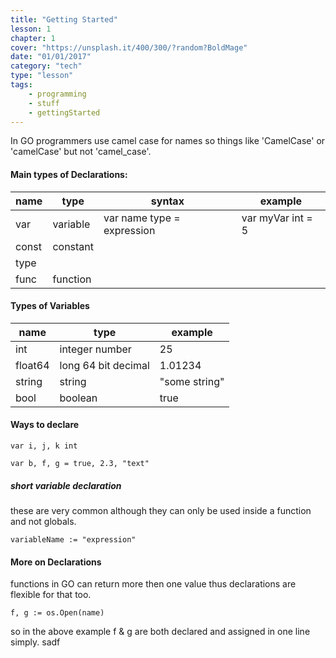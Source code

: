 ```yaml
---
title: "Getting Started"
lesson: 1
chapter: 1
cover: "https://unsplash.it/400/300/?random?BoldMage"
date: "01/01/2017"
category: "tech"
type: "lesson"
tags:
    - programming
    - stuff
    - gettingStarted
---
```


In GO programmers use camel case for names so things like 'CamelCase' or 'camelCase' but not 'camel_case'.

#### Main types of Declarations:

| name | type | syntax | example |
| --- | --- | --- | --- |
| var | variable | var name type = expression | var myVar int = 5 |
| const | constant |
| type | |
| func | function |


#### Types of Variables

| name | type | example |
| --- | --- | --- |
| int | integer number | 25 |
| float64 | long 64 bit decimal | 1.01234 |
| string | string | "some string" |
| bool | boolean | true |


#### Ways to declare

```
var i, j, k int
```
```
var b, f, g = true, 2.3, "text"
```

##### short variable declaration

these are very common although they can only be used inside a function and not globals.
```
variableName := "expression"
```

#### More on Declarations

functions in GO can return more then one value thus declarations are flexible for that too.

```
f, g := os.Open(name)
```
so in the above example f & g are both declared and assigned in one line simply.
sadf

